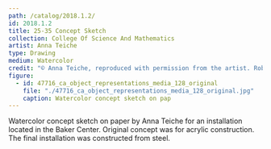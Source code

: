 ```yaml
---
path: /catalog/2018.1.2/
id: 2018.1.2
title: 25-35 Concept Sketch
collection: College Of Science And Mathematics
artist: Anna Teiche
type: Drawing
medium: Watercolor
credit: "© Anna Teiche, reproduced with permission from the artist. Robert E. Kennedy Library. The images associated with the objects on this website are protected under United States copyright laws. We are pleased to share these materials as an educational resource for the public for non-commercial, educational and personal use only, or for fair use as defined by law. "
figure:
  - id: 47716_ca_object_representations_media_128_original
    file: "./47716_ca_object_representations_media_128_original.jpg"
    caption: Watercolor concept sketch on pap
---
```

Watercolor concept sketch on paper by Anna Teiche for an installation located in the Baker Center. Original concept was for acrylic construction. The final installation was constructed from steel.  
